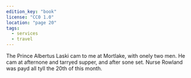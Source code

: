 ```yaml
---
edition_key: "book"
license: "CC0 1.0"
location: "page 20"
tags:
  - services
  - travel
---
```

The Prince Albertus Laski cam to me
at Mortlake, with onely two men. He cam at afternone and
tarryed supper, and after sone set. Nurse Rowland was payd all
tyll the 20th of this month.
